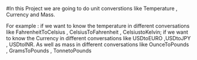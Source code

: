 
#In this Project we are going to do unit converstions like Temperature , Currency and Mass.


For example :
if we want to know the temperature in different conversations like FahrenheitToCelsius , CelsiusToFahrenheit , CelsiustoKelvin;
if we want to know the Currency in different conversations like USDtoEURO ,USDtoJPY , USDtoINR. 
 As well as mass in different conversations like OunceToPounds , GramsToPounds , TonnetoPounds 